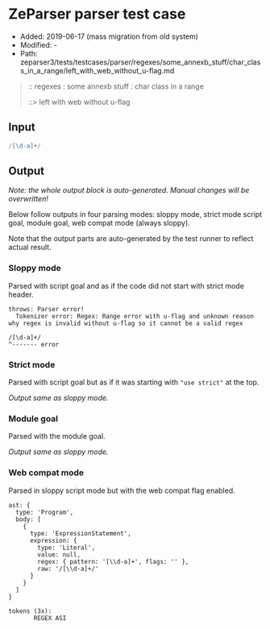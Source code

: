 # ZeParser parser test case

- Added: 2019-06-17 (mass migration from old system)
- Modified: -
- Path: zeparser3/tests/testcases/parser/regexes/some_annexb_stuff/char_class_in_a_range/left_with_web_without_u-flag.md

> :: regexes : some annexb stuff : char class in a range
>
> ::> left with web without u-flag

## Input

`````js
/[\d-a]+/
`````

## Output

_Note: the whole output block is auto-generated. Manual changes will be overwritten!_

Below follow outputs in four parsing modes: sloppy mode, strict mode script goal, module goal, web compat mode (always sloppy).

Note that the output parts are auto-generated by the test runner to reflect actual result.

### Sloppy mode

Parsed with script goal and as if the code did not start with strict mode header.

`````
throws: Parser error!
  Tokenizer error: Regex: Range error with u-flag and unknown reason why regex is invalid without u-flag so it cannot be a valid regex

/[\d-a]+/
^------- error
`````

### Strict mode

Parsed with script goal but as if it was starting with `"use strict"` at the top.

_Output same as sloppy mode._

### Module goal

Parsed with the module goal.

_Output same as sloppy mode._

### Web compat mode

Parsed in sloppy script mode but with the web compat flag enabled.

`````
ast: {
  type: 'Program',
  body: [
    {
      type: 'ExpressionStatement',
      expression: {
        type: 'Literal',
        value: null,
        regex: { pattern: '[\\d-a]+', flags: '' },
        raw: '/[\\d-a]+/'
      }
    }
  ]
}

tokens (3x):
       REGEX ASI
`````


